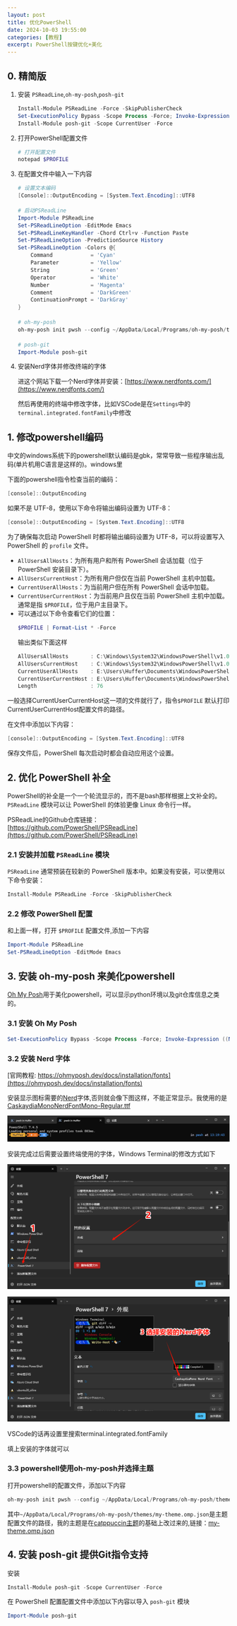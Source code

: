 ```yaml
---
layout: post
title: 优化PowerShell
date: 2024-10-03 19:55:00
categories: [教程]
excerpt: PowerShell按键优化+美化
---
```


## 0. 精简版

1. 安装 `PSReadLine`,`oh-my-posh`,`posh-git`
    ```powershell
    Install-Module PSReadLine -Force -SkipPublisherCheck
    Set-ExecutionPolicy Bypass -Scope Process -Force; Invoke-Expression ((New-Object System.Net.WebClient).DownloadString('https://ohmyposh.dev/install.ps1'))
    Install-Module posh-git -Scope CurrentUser -Force
    ```

2. 打开PowerShell配置文件

    ```powershell
    # 打开配置文件
    notepad $PROFILE
    ```


3. 在配置文件中输入一下内容

    ```powershell
    # 设置文本编码
    [Console]::OutputEncoding = [System.Text.Encoding]::UTF8 

    # 启动PSReadLine
    Import-Module PSReadLine
    Set-PSReadLineOption -EditMode Emacs
    Set-PSReadLineKeyHandler -Chord Ctrl+v -Function Paste
    Set-PSReadLineOption -PredictionSource History
    Set-PSReadLineOption -Colors @{
        Command            = 'Cyan'
        Parameter          = 'Yellow'
        String             = 'Green'
        Operator           = 'White'
        Number             = 'Magenta'
        Comment            = 'DarkGreen'
        ContinuationPrompt = 'DarkGray'
    }

    # oh-my-posh
    oh-my-posh init pwsh --config ~/AppData/Local/Programs/oh-my-posh/themes/my-theme.omp.json |    Invoke-Expression

    # posh-git
    Import-Module posh-git
    ```

4. 安装Nerd字体并修改终端的字体

   进这个网站下载一个Nerd字体并安装：[https://www.nerdfonts.com/](https://www.nerdfonts.com/)

   然后再使用的终端中修改字体，比如VSCode是在`Settings`中的`terminal.integrated.fontFamily`中修改


## 1. 修改powershell编码

中文的windows系统下的powershell默认编码是gbk，常常导致一些程序输出乱码(单片机用C语言是这样的)。windows里

下面的powershell指令检查当前的编码：

```powershell
[console]::OutputEncoding
```

如果不是 UTF-8，使用以下命令将输出编码设置为 UTF-8：

```powershell
[console]::OutputEncoding = [System.Text.Encoding]::UTF8
```

为了确保每次启动 PowerShell 时都将输出编码设置为 UTF-8，可以将设置写入 PowerShell 的 `profile` 文件。

- `AllUsersAllHosts`：为所有用户和所有 PowerShell 会话加载（位于 PowerShell 安装目录下）。
- `AllUsersCurrentHost`：为所有用户但仅在当前 PowerShell 主机中加载。
- `CurrentUserAllHosts`：为当前用户但在所有 PowerShell 会话中加载。
- `CurrentUserCurrentHost`：为当前用户且仅在当前 PowerShell 主机中加载。通常是指 `$PROFILE`，位于用户主目录下。
- 可以通过以下命令查看它们的位置：
    ```powershell
    $PROFILE | Format-List * -Force
    ```
    输出类似下面这样
    ```powershell
    AllUsersAllHosts       : C:\Windows\System32\WindowsPowerShell\v1.0\profile.ps1
    AllUsersCurrentHost    : C:\Windows\System32\WindowsPowerShell\v1.0\Microsoft.  PowerShell_profile.ps1
    CurrentUserAllHosts    : E:\Users\Huffer\Documents\WindowsPowerShell\profile.ps1
    CurrentUserCurrentHost : E:\Users\Huffer\Documents\WindowsPowerShell\Microsoft. PowerShell_profile.ps1
    Length                 : 76
    ```

一般选择CurrentUserCurrentHost这一项的文件就行了，指令`$PROFILE` 默认打印CurrentUserCurrentHost配置文件的路径。

在文件中添加以下内容：

```powershell
[console]::OutputEncoding = [System.Text.Encoding]::UTF8
```

保存文件后，PowerShell 每次启动时都会自动应用这个设置。


## 2. 优化 PowerShell 补全 
PowerShell的补全是一个一个轮流显示的，而不是bash那样根据上文补全的。`PSReadLine` 模块可以让 PowerShell 的体验更像 Linux 命令行一样。

PSReadLine的Github仓库链接： [https://github.com/PowerShell/PSReadLine](https://github.com/PowerShell/PSReadLine)

### 2.1 安装并加载 `PSReadLine` 模块
`PSReadLine` 通常预装在较新的 PowerShell 版本中。如果没有安装，可以使用以下命令安装：

```powershell
Install-Module PSReadLine -Force -SkipPublisherCheck
```

### 2.2 修改 PowerShell 配置

和上面一样，打开 `$PROFILE` 配置文件,添加一下内容

```powershell
Import-Module PSReadLine
Set-PSReadLineOption -EditMode Emacs
```


## 3. 安装 oh-my-posh 来美化powershell

[Oh My Posh](https://ohmyposh.dev/)用于美化powershell，可以显示python环境以及git仓库信息之类的。

### 3.1 安装 Oh My Posh


```powershell
Set-ExecutionPolicy Bypass -Scope Process -Force; Invoke-Expression ((New-Object System.Net.WebClient).DownloadString('https://ohmyposh.dev/install.ps1'))
```

### 3.2 安装 Nerd 字体

[官网教程: https://ohmyposh.dev/docs/installation/fonts](https://ohmyposh.dev/docs/installation/fonts)


安装显示图标需要的[Nerd](https://www.nerdfonts.com/)字体,否则就会像下图这样，不能正常显示。我使用的是[CaskaydiaMonoNerdFontMono-Regular.ttf](https://github.com/ryanoasis/nerd-fonts/releases/download/v3.2.1/CascadiaMono.zip)

![字体乱码](../assets/Optimizing_PowerShell/pwsh-error-display.png)



安装完成过后需要设置终端使用的字体，Windows Terminal的修改方式如下

![打开外观设置](../assets/Optimizing_PowerShell/wt0.png)

![选择字体](../assets/Optimizing_PowerShell/wt1.png)


VSCode的话再设置里搜索terminal.integrated.fontFamily

填上安装的字体就可以

### 3.3 powershell使用oh-my-posh并选择主题


打开powershell的配置文件，添加以下内容

```powershell
oh-my-posh init pwsh --config ~/AppData/Local/Programs/oh-my-posh/themes/my-theme.omp.json | Invoke-Expression
```

其中`~/AppData/Local/Programs/oh-my-posh/themes/my-theme.omp.json`是主题配置文件的路径，我的主题是在[catppuccin主题](https://github.com/JanDeDobbeleer/oh-my-posh/blob/main/themes/catppuccin.omp.json)的基础上改过来的,链接：[my-theme.omp.json](https://github.com/Huffer342-WSH/myNotes/blob/main/guide/resource/my-theme.omp.json)


## 4. 安装 posh-git 提供Git指令支持

安装
```powershell
Install-Module posh-git -Scope CurrentUser -Force
```



在 PowerShell 配置配置文件中添加以下内容以导入 `posh-git` 模块

```powershell
Import-Module posh-git
```
